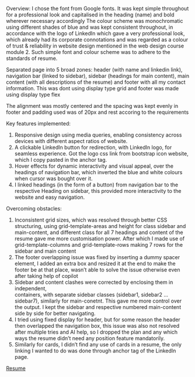 Overview:
I chose the font from Google fonts. It was kept simple throughout for a professional look and capitalised in the heading (name) and bold wherever necessary accordingly
The colour scheme was monochromatic using different shades of blue and was kept consistent throughout,  in accordance with the logo of LinkedIn which gave a very professional look, which already had its corporate connotations and was regarded as a colour of trust & reliability in website design mentioned in the web design course module 2. Such simple font and colour scheme was to adhere to the standards of resume.

Separated page into 5 broad zones: header (with name and linkedin link), navigation bar (linked to sidebar), sidebar (headings for main content), main content (with all descriptions of the resume) and footer with all my contact information. This was dont using display type grid and footer was made using display type flex

The alignment was mostly centered and the spacing was kept evenly in footer and padding used was of 20px and rest accoring to the requirements 

Key features implemented:
1) Responsive design using media queries, enabling consistency across devices with different aspect ratios of website.
2) A clickable LinkedIn button for redirection, with LinkedIn logo, for seamless experience. Got the logo css link from bootstrap icon website, which I copy pasted in the anchor tag.
3) Hover effects for dynamic interactivity and visual appeal, over the headings of navigation bar, which inverted the blue and white colours when cursor was bought over it.
4) I linked headings (in the form of a button) from navigation bar to the respective Heading on sidebar, this provided more interactivity to the website and easy navigation.

Overcoming obstacles:
1) Inconsistent grid sizes, which was resolved through better CSS structuring, using grid-template-areas and height for class sidebar and main-content, and different class for all 7 headings and content of the resume gave me more customisation power. After which I made use of grid-template-columns and grid-template-rows making 7 rows for the sidebar and main content
2) The footer overlapping issue was fixed by inserting a dummy spacer element,  I added an extra box and resized it at the end to make the footer be at that place, wasn’t able to solve the issue otherwise even after taking help of copilot
3) Sidebar and content clashes were corrected by enclosing them in independent, <div> containers, with separate sidebar classes (sidebar1, sidebar2 … sidebar7), similarly for main-conetnt. This gave me more control over the output. I kept the sidebar and respective numbered main-content side by side for better navigating.
4) I tried using fixed display for header, but for some reason the header then overlapped the navigation box, this issue was also not resolved after multiple tries and AI help, so I dropped the plan and any which ways the resume didn’t need any position feature mandatorily.
5) Similarly for cards, I didn’t find any use of cards in a resume, the only linking I wanted to do was done through anchor tag of the LinkedIn page. </p>

<a href="resume.html"> Resume </a>
